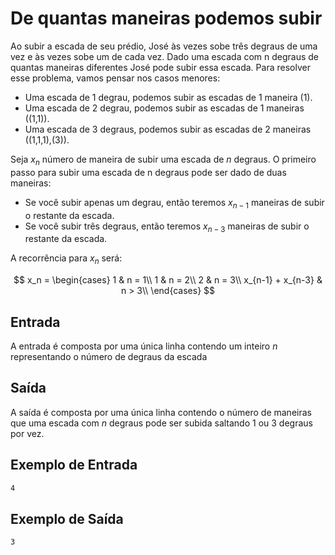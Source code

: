 # De quantas maneiras podemos subir

Ao subir a escada de seu prédio, José às vezes sobe três degraus de uma vez e às vezes sobe um de cada vez. Dado uma escada com n degraus de quantas maneiras diferentes José pode subir essa escada. Para resolver esse problema, vamos pensar nos casos menores:

- Uma escada de 1 degrau, podemos subir as escadas de 1 maneira (1).
- Uma escada de 2 degrau, podemos subir as escadas de 1 maneiras ((1,1)).
- Uma escada de 3 degraus, podemos subir as escadas de 2 maneiras
  ((1,1,1),(3)).

Seja $x_n$ número de maneira de subir uma escada de $n$ degraus. O primeiro passo para subir uma escada de n degraus pode ser dado de duas maneiras:

- Se você subir apenas um degrau, então teremos $x_{n-1}$ maneiras de subir o restante da escada.
- Se você subir três degraus, então teremos $x_{n-3}$ maneiras de subir o restante da escada.

A recorrência para $x_n$ será:

$$
x_n = \begin{cases}
1 & n = 1\\
1 & n = 2\\
2 & n = 3\\
x_{n-1} + x_{n-3} & n > 3\\
\end{cases}
$$

## Entrada

A entrada é composta por uma única linha contendo um inteiro $n$ representando o número de degraus da escada

## Saída

A saída é composta por uma única linha contendo o número de maneiras que uma escada com $n$ degraus pode ser subida saltando 1 ou 3 degraus por vez.

## Exemplo de Entrada

```txt
4
```

## Exemplo de Saída

```txt
3
```
